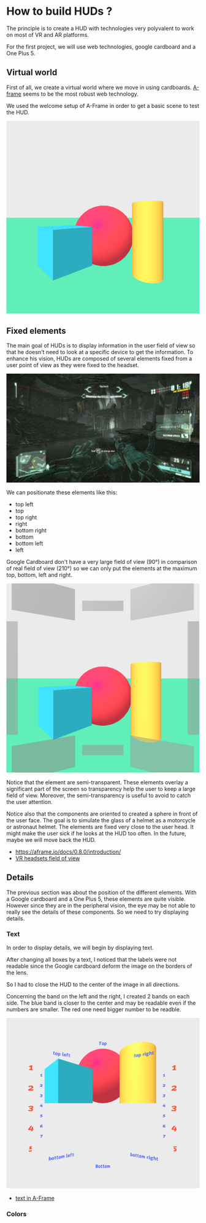 # How to build HUDs ?

The principle is to create a HUD with technologies very polyvalent to work on most of VR and AR
platforms.

For the first project, we will use web technologies, google cardboard and a One Plus 5.

## Virtual world

First of all, we create a virtual world where we move in using cardboards.
[A-frame](https://aframe.io/) seems to be the most robust web technology.

We used the welcome setup of A-Frame in order to get a basic scene to test the HUD.

![Basic scene](assets/2d-environment.png)

## Fixed elements

The main goal of HUDs is to display information in the user field of view so that he doesn't need
to look at a specific device to get the information. To enhance his vision, HUDs are composed of
several elements fixed from a user point of view as they were fixed to the headset.

![Crysis HUD](assets/crysis-hud.jpg)

We can positionate these elements like this:

* top left
* top
* top right
* right
* bottom right
* bottom
* bottom left
* left

Google Cardboard don't have a very large field of view (90°) in comparison of real field of view (210°)
so we can only put the elements at the maximum top, bottom, left and right.

![HUD prototype mark 1](assets/hud_mark_01_01.png)

Notice that the element are semi-transparent. These elements overlay a significant part of the screen
so transparency help the user to keep a large field of view. Moreover, the semi-transparency is useful
to avoid to catch the user attention.

Notice also that the components are oriented to created a sphere in front of the user face. The goal
is to simulate the glass of a helmet as a motorcycle or astronaut helmet. The elements are fixed very close
to the user head. It might make the user sick if he looks at the HUD too often. In the future, maybe we will
move back the HUD.

* https://aframe.io/docs/0.8.0/introduction/
* [VR headsets field of view](http://virtualrealitytimes.com/2017/03/06/chart-fov-field-of-view-vr-headsets/)

## Details

The previous section was about the position of the different elements. With a Google cardboard and a
One Plus 5, these elements are quite visible. However since they are in the peripheral vision, the
eye may be not able to really see the details of these components. So we need to try displaying details.

### Text

In order to display details, we will begin by displaying text.

After changing all boxes by a text, I noticed that the labels were not readable since the Google cardboard
deform the image on the borders of the lens.

So I had to close the HUD to the center of the image in all directions.

Concerning the band on the left and the right, I created 2 bands on each side. The blue band is closer to
the center and may be readable even if the numbers are smaller. The red one need bigger number to be readble.

![HUD prototype mark 1](assets/hud_mark_01_03.png)


* [text in A-Frame](https://aframe.io/docs/0.8.0/components/text.html)

### Colors
